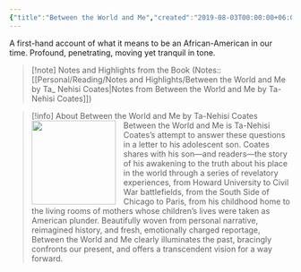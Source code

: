 ```yaml
---
{"title":"Between the World and Me","created":"2019-08-03T00:00:00+06:00","updated":"2023-02-10T10:49:20+06:00","read_at":["2019-08-10T00:00:00+06:00"],"read_count":1,"dg-publish":true,"authors":["Ta-Nehisi Coates"],"cover":"https://images-na.ssl-images-amazon.com/images/S/compressed.photo.goodreads.com/books/1451435027i/25489625.jpg","dg-metatags":{"og:image":"https://images-na.ssl-images-amazon.com/images/S/compressed.photo.goodreads.com/books/1451435027i/25489625.jpg"},"status":"Read","rating":5,"reviewed":true,"tags":["african","america","bestreads"],"permalink":"/personal/reading/books/read/between-the-world-and-me-by-ta-nehisi-coates/","metatags":{"og:image":"https://images-na.ssl-images-amazon.com/images/S/compressed.photo.goodreads.com/books/1451435027i/25489625.jpg"},"dgPassFrontmatter":true}
---
```


A first-hand account of what it means to be an African-American in our time. Profound, penetrating, moving yet tranquil in tone.

> [!note] Notes and Highlights from the Book
> (Notes:: [[Personal/Reading/Notes and Highlights/Between the World and Me by Ta_ Nehisi Coates\|Notes from Between the World and Me by Ta-Nehisi Coates]])

> [!info] About Between the World and Me by Ta-Nehisi Coates
> <img src="https://images-na.ssl-images-amazon.com/images/S/compressed.photo.goodreads.com/books/1451435027i/25489625.jpg" style="float: left; width: 150px; height: auto; margin-right: 1em;" /> Between the World and Me is Ta-Nehisi Coates’s attempt to answer these questions in a letter to his adolescent son. Coates shares with his son—and readers—the story of his awakening to the truth about his place in the world through a series of revelatory experiences, from Howard University to Civil War battlefields, from the South Side of Chicago to Paris, from his childhood home to the living rooms of mothers whose children’s lives were taken as American plunder. Beautifully woven from personal narrative, reimagined history, and fresh, emotionally charged reportage, Between the World and Me clearly illuminates the past, bracingly confronts our present, and offers a transcendent vision for a way forward.

